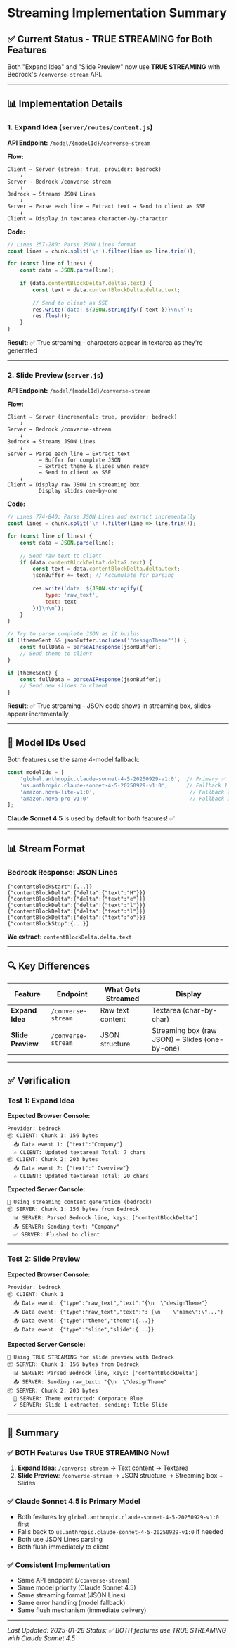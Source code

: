 # Streaming Implementation Summary

## ✅ **Current Status - TRUE STREAMING for Both Features**

Both "Expand Idea" and "Slide Preview" now use **TRUE STREAMING** with Bedrock's `/converse-stream` API.

---

## 📊 **Implementation Details**

### **1. Expand Idea (`server/routes/content.js`)**

**API Endpoint:** `/model/{modelId}/converse-stream`

**Flow:**
```
Client → Server (stream: true, provider: bedrock)
    ↓
Server → Bedrock /converse-stream
    ↓
Bedrock → Streams JSON Lines
    ↓
Server → Parse each line → Extract text → Send to client as SSE
    ↓
Client → Display in textarea character-by-character
```

**Code:**
```javascript
// Lines 257-280: Parse JSON Lines format
const lines = chunk.split('\n').filter(line => line.trim());

for (const line of lines) {
    const data = JSON.parse(line);
    
    if (data.contentBlockDelta?.delta?.text) {
        const text = data.contentBlockDelta.delta.text;
        
        // Send to client as SSE
        res.write(`data: ${JSON.stringify({ text })}\n\n`);
        res.flush();
    }
}
```

**Result:** ✅ True streaming - characters appear in textarea as they're generated

---

### **2. Slide Preview (`server.js`)** 

**API Endpoint:** `/model/{modelId}/converse-stream`

**Flow:**
```
Client → Server (incremental: true, provider: bedrock)
    ↓
Server → Bedrock /converse-stream
    ↓
Bedrock → Streams JSON Lines
    ↓
Server → Parse each line → Extract text
          → Buffer for complete JSON
          → Extract theme & slides when ready
          → Send to client as SSE
    ↓
Client → Display raw JSON in streaming box
          Display slides one-by-one
```

**Code:**
```javascript
// Lines 774-840: Parse JSON Lines and extract incrementally
const lines = chunk.split('\n').filter(line => line.trim());

for (const line of lines) {
    const data = JSON.parse(line);
    
    // Send raw text to client
    if (data.contentBlockDelta?.delta?.text) {
        const text = data.contentBlockDelta.delta.text;
        jsonBuffer += text; // Accumulate for parsing
        
        res.write(`data: ${JSON.stringify({ 
            type: 'raw_text',
            text: text
        })}\n\n`);
    }
}

// Try to parse complete JSON as it builds
if (!themeSent && jsonBuffer.includes('"designTheme"')) {
    const fullData = parseAIResponse(jsonBuffer);
    // Send theme to client
}

if (themeSent) {
    const fullData = parseAIResponse(jsonBuffer);
    // Send new slides to client
}
```

**Result:** ✅ True streaming - JSON code shows in streaming box, slides appear incrementally

---

## 🎯 **Model IDs Used**

Both features use the same 4-model fallback:

```javascript
const modelIds = [
    'global.anthropic.claude-sonnet-4-5-20250929-v1:0',  // Primary ✅
    'us.anthropic.claude-sonnet-4-5-20250929-v1:0',      // Fallback 1 ✅
    'amazon.nova-lite-v1:0',                              // Fallback 2
    'amazon.nova-pro-v1:0'                                // Fallback 3
];
```

**Claude Sonnet 4.5** is used by default for both features! ✅

---

## 📊 **Stream Format**

### **Bedrock Response: JSON Lines**

```
{"contentBlockStart":{...}}
{"contentBlockDelta":{"delta":{"text":"H"}}}
{"contentBlockDelta":{"delta":{"text":"e"}}}
{"contentBlockDelta":{"delta":{"text":"l"}}}
{"contentBlockDelta":{"delta":{"text":"l"}}}
{"contentBlockDelta":{"delta":{"text":"o"}}}
{"contentBlockStop":{...}}
```

**We extract:** `contentBlockDelta.delta.text`

---

## 🔍 **Key Differences**

| Feature | Endpoint | What Gets Streamed | Display |
|---------|----------|-------------------|---------|
| **Expand Idea** | `/converse-stream` | Raw text content | Textarea (char-by-char) |
| **Slide Preview** | `/converse-stream` | JSON structure | Streaming box (raw JSON) + Slides (one-by-one) |

---

## ✅ **Verification**

### **Test 1: Expand Idea**

**Expected Browser Console:**
```
Provider: bedrock
📦 CLIENT: Chunk 1: 156 bytes
  📥 Data event 1: {"text":"Company"}
  ✍️ CLIENT: Updated textarea! Total: 7 chars
📦 CLIENT: Chunk 2: 203 bytes
  📥 Data event 2: {"text":" Overview"}
  ✍️ CLIENT: Updated textarea! Total: 20 chars
```

**Expected Server Console:**
```
📡 Using streaming content generation (bedrock)
📦 SERVER: Chunk 1: 156 bytes from Bedrock
  📊 SERVER: Parsed Bedrock line, keys: ['contentBlockDelta']
  📤 SERVER: Sending text: "Company"
  ✅ SERVER: Flushed to client
```

---

### **Test 2: Slide Preview**

**Expected Browser Console:**
```
Provider: bedrock
📦 CLIENT: Chunk 1
  📥 Data event: {"type":"raw_text","text":"{\n  \"designTheme"}
  📥 Data event: {"type":"raw_text","text":": {\n    \"name\":\"..."}
  📥 Data event: {"type":"theme","theme":{...}}
  📥 Data event: {"type":"slide","slide":{...}}
```

**Expected Server Console:**
```
📡 Using TRUE STREAMING for slide preview with Bedrock
📦 SERVER: Chunk 1: 156 bytes from Bedrock
  📊 SERVER: Parsed Bedrock line, keys: ['contentBlockDelta']
  📤 SERVER: Sending raw_text: "{\n  \"designTheme"
📦 SERVER: Chunk 2: 203 bytes
  🎨 SERVER: Theme extracted: Corporate Blue
  ✓ SERVER: Slide 1 extracted, sending: Title Slide
```

---

## 🎉 **Summary**

### **✅ BOTH Features Use TRUE STREAMING Now!**

1. **Expand Idea**: `/converse-stream` → Text content → Textarea
2. **Slide Preview**: `/converse-stream` → JSON structure → Streaming box + Slides

### **✅ Claude Sonnet 4.5 is Primary Model**

- Both features try `global.anthropic.claude-sonnet-4-5-20250929-v1:0` first
- Falls back to `us.anthropic.claude-sonnet-4-5-20250929-v1:0` if needed
- Both use JSON Lines parsing
- Both flush immediately to client

### **✅ Consistent Implementation**

- Same API endpoint (`/converse-stream`)
- Same model priority (Claude Sonnet 4.5)
- Same streaming format (JSON Lines)
- Same error handling (model fallback)
- Same flush mechanism (immediate delivery)

---

*Last Updated: 2025-01-28*
*Status: ✅ BOTH features use TRUE STREAMING with Claude Sonnet 4.5*

